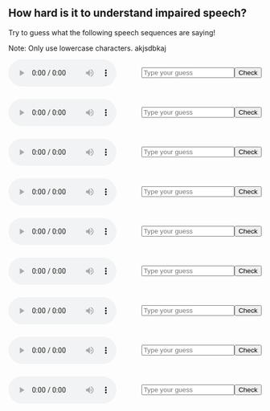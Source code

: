 ## How hard is it to understand impaired speech?

Try to guess what the following speech sequences are saying!

Note: Only use lowercase characters.
akjsdbkaj

<row style="display: flex; align-items: center; justify-content: center; margin-bottom:25px">
  <audio controls  style="margin-right:50px;">
    <source src="https://github.com/sqrk/GITEX/blob/main/advice.wav?raw=true">
  </audio>
  <input placeholder = "Type your guess"  id = "advice" />
  <button onclick="document.getElementById('advice').value == 'advice' ? alert('You guessed correctly!') : alert('The correct word is: advice')">Check</button>
</row>

<row style="display: flex; align-items: center; justify-content: center; margin-bottom:25px">
<audio controls  style="margin-right:50px;">
  <source src="https://github.com/sqrk/GITEX/blob/main/adapt.wav?raw=true">
</audio>
<input placeholder = "Type your guess"  id = "adapt" />
<button onclick="document.getElementById('adapt').value == 'adapt' ? alert('You guessed correctly!') : alert('The correct word is: adapt')">Check</button>
</row>
  
<row style="display: flex; align-items: center; justify-content: center; margin-bottom:25px">
<audio controls  style="margin-right:50px;">
  <source src="https://github.com/sqrk/GITEX/blob/main/control.wav?raw=true">
</audio>
<input placeholder = "Type your guess"  id = "control" />
<button onclick="document.getElementById('control').value == 'control' ? alert('You guessed correctly!') : alert('The correct word is: control')">Check</button>
</row> 

<row style="display: flex; align-items: center; justify-content: center; margin-bottom:25px">
<audio controls  style="margin-right:50px;">
  <source src="https://github.com/sqrk/GITEX/blob/main/legislature.wav?raw=true">
</audio>
<input placeholder = "Type your guess"  id = "legislature" />
<button onclick="document.getElementById('legislature').value == 'legislature' ? alert('You guessed correctly!') : alert('The correct word is: legislature')">Check</button>
</row> 

<row style="display: flex; align-items: center; justify-content: center; margin-bottom:25px">
<audio controls  style="margin-right:50px;">
  <source src="https://github.com/sqrk/GITEX/blob/main/multiflora.wav?raw=true">
</audio>
<input placeholder = "Type your guess"  id = "multiflora" />
<button onclick="document.getElementById('multiflora').value == 'multiflora' ? alert('You guessed correctly!') : alert('The correct word is: multiflora')">Check</button>
</row>

<row style="display: flex; align-items: center; justify-content: center; margin-bottom:25px">
<audio controls style="margin-right:50px;">
  <source src="https://github.com/sqrk/GITEX/blob/main/other.wav?raw=true">
</audio>
<input placeholder = "Type your guess"  id = "other" />
<button onclick="document.getElementById('other').value == 'other' ? alert('You guessed correctly!') : alert('The correct word is: other')">Check</button>
</row>
  
<row style="display: flex; align-items: center; justify-content: center; margin-bottom:25px">
<audio controls  style="margin-right:50px;">
  <source src="https://github.com/sqrk/GITEX/blob/main/psychological.wav?raw=true">
</audio>
<input placeholder = "Type your guess"  id = "psychological" />
<button onclick="document.getElementById('psychological').value == 'psychological' ? alert('You guessed correctly!') : alert('The correct word is: psychological')">Check</button>
</row>

<row style="display: flex; align-items: center; justify-content: center; margin-bottom:25px">
<audio controls  style="margin-right:50px;">
  <source src="https://github.com/sqrk/GITEX/blob/main/six.wav?raw=true">
</audio>
<input placeholder = "Type your guess"  id = "six" />
<button onclick="document.getElementById('six').value == 'six' ? alert('You guessed correctly!') : alert('The correct word is: six')">Check</button>
</row>
  
<row style="display: flex; align-items: center; justify-content: center; margin-bottom:25px">
<audio controls  style="margin-right:50px;">
  <source src="https://github.com/sqrk/GITEX/blob/main/tango.wav?raw=true">
</audio>
<input placeholder = "Type your guess"  id = "tango" />
<button onclick="document.getElementById('tango').value == 'tango' ? alert('You guessed correctly!') : alert('The correct word is: tango')">Check</button>
</row>
  
